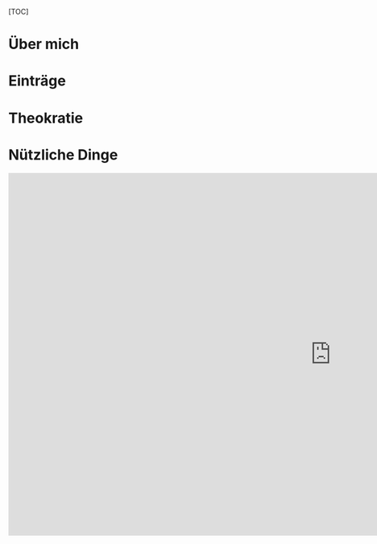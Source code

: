[TOC]

# Über mich
# Einträge
# Theokratie
# Nützliche Dinge
<iframe width="1280" height="720" src="https://download-a.akamaihd.net/files/media_periodical/f2/mwbv_X_201910_03_r720P.mp4" frameborder="0" allow="accelerometer; autoplay; encrypted-media; gyroscope; picture-in-picture" allowfullscreen></iframe>
